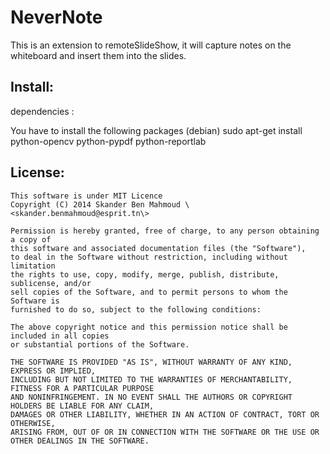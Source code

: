 NeverNote
====================
This is an extension to remoteSlideShow, it will capture notes on the whiteboard and insert them into the slides.


Install:
--------
dependencies : 

You have to install the following packages (debian)
    sudo apt-get install python-opencv python-pypdf python-reportlab


License:
--------

    This software is under MIT Licence
    Copyright (C) 2014 Skander Ben Mahmoud \<skander.benmahmoud@esprit.tn\>
    
    Permission is hereby granted, free of charge, to any person obtaining a copy of
    this software and associated documentation files (the "Software"),
    to deal in the Software without restriction, including without limitation
    the rights to use, copy, modify, merge, publish, distribute, sublicense, and/or
    sell copies of the Software, and to permit persons to whom the Software is
    furnished to do so, subject to the following conditions:
    
    The above copyright notice and this permission notice shall be included in all copies
    or substantial portions of the Software.
    
    THE SOFTWARE IS PROVIDED "AS IS", WITHOUT WARRANTY OF ANY KIND, EXPRESS OR IMPLIED,
    INCLUDING BUT NOT LIMITED TO THE WARRANTIES OF MERCHANTABILITY, FITNESS FOR A PARTICULAR PURPOSE
    AND NONINFRINGEMENT. IN NO EVENT SHALL THE AUTHORS OR COPYRIGHT HOLDERS BE LIABLE FOR ANY CLAIM,
    DAMAGES OR OTHER LIABILITY, WHETHER IN AN ACTION OF CONTRACT, TORT OR OTHERWISE,
    ARISING FROM, OUT OF OR IN CONNECTION WITH THE SOFTWARE OR THE USE OR OTHER DEALINGS IN THE SOFTWARE.
